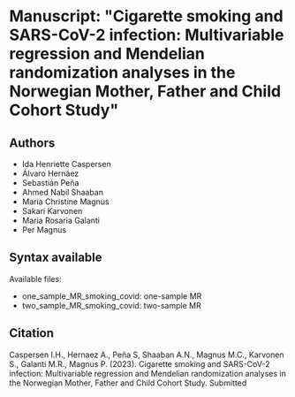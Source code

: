 # Manuscript: "Cigarette smoking and SARS-CoV-2 infection: Multivariable regression and Mendelian randomization analyses in the Norwegian Mother, Father and Child Cohort Study"
## Authors
- Ida Henriette Caspersen
- Álvaro Hernáez
- Sebastián Peña
- Ahmed Nabil Shaaban
- Maria Christine Magnus
- Sakari Karvonen
- Maria Rosaria Galanti
- Per Magnus


## Syntax available
Available files: 
- one_sample_MR_smoking_covid: one-sample MR
- two_sample_MR_smoking_covid: two-sample MR


## Citation
Caspersen I.H., Hernaez A., Peña S, Shaaban A.N., Magnus M.C., Karvonen S., Galanti M.R., Magnus P. (2023). Cigarette smoking and SARS-CoV-2 infection: Multivariable regression and Mendelian randomization analyses in the Norwegian Mother, Father and Child Cohort Study. Submitted
